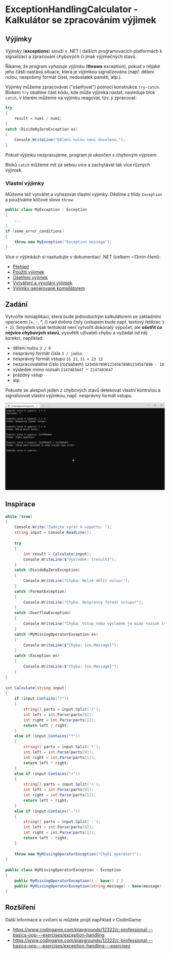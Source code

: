 ﻿# ExceptionHandlingCalculator - Kalkulátor se zpracováním výjimek

## Výjimky
*Výjimky* (**exceptions**) slouží v .NET i dalších programovacích platformách k signalizaci a zpracování chybových či jinak výjimečných stavů.

Říkáme, že program *vyhazuje výjimku* (**throws** exception), pokud v nějaké jeho části nastává situace, která je výjimkou signalizována (např. dělení nulou, nesprávný formát čísel, nedostatek paměti, atp.).

Výjimky můžeme zpracovávat ("ošetřovat") pomocí konstrukce `try-catch`. Blokem `try` obalíme část kódu, kde může výjimka nastat, nasleduje blok `catch`, v kterém můžeme na výjimku reagovat, tzv. ji zpracovat:
```csharp
try
{
	result = num1 / num2;
}
catch (DivideByZeroException ex)
{
	Console.WriteLine("Dělení nulou není dovoleno.");
}
```
Pokud výjimku nezpracujeme, program je ukončen s chybovým výpisem.

Bloků `catch` můžeme mít za sebou více a zachytávat tak více různých výjimek.

### Vlastní výjimky
Můžeme též vytvářet a vyhazovat vlastní výjimky. Dědíme z třídy `Exception` a používáme klíčové slovo `throw`:
```csharp
public class MyException : Exception
{
	...
}
if (some_error_conditions)
{
	throw new MyException("Exception message");
}
```

Více o výjimkách si nastudujte v dokumentaci .NET (celkem ~13min čtení):
* [Přehled](https://docs.microsoft.com/cs-cz/dotnet/csharp/fundamentals/exceptions/)
* [Použití výjimek](https://docs.microsoft.com/cs-cz/dotnet/csharp/fundamentals/exceptions/using-exceptions)
* [Ošetření výjimek](https://docs.microsoft.com/cs-cz/dotnet/csharp/fundamentals/exceptions/exception-handling)
* [Vytváření a vyvolání výjimek](https://docs.microsoft.com/cs-cz/dotnet/csharp/fundamentals/exceptions/creating-and-throwing-exceptions)
* [Výjimky generované kompilátorem](https://docs.microsoft.com/cs-cz/dotnet/csharp/fundamentals/exceptions/compiler-generated-exceptions)

## Zadání
Vytvořte miniaplikaci, která bude jednoduchým kalkulátorem se základními operacemi (+, -, *, /) nad dvěma čísly (vstupem bude např. textový řetězec `3 + 2`). Smyslem však tentokrát není vytvořit dokonalý výpočet, ale **ošetřit co nejvíce chybových stavů**, vysvětlit uživateli chybu a vyžádat od něj korekci, například:
* dělení nulou `3 / 0`
* nesprávný formát čísla `3 / jedna`
* nesprávný formát vstupu `31 21`, `31 + 23 12`
* nezpracovatelné číslo (rozsahem) `123456789012345678901234567890 - 10`
* výsledek mimo rozsah `2147483647 * 2147483647`
* prázdný vstup
* atp.

Pokuste se alespoň jeden z chybových stavů detekovat vlastní kontrolou a signalizovat vlastní výjimkou, např. nesprávný formát vstupu.

![Screenshot](screenshot.png)

## Inspirace
```csharp
while (true)
{
	Console.Write("Zadejte výraz k výpočtu: ");
	string input = Console.ReadLine();

	try
	{
		int result = Calculate(input);
		Console.WriteLine($"Výsledek: {result}");
	}
	catch (DivideByZeroException)
	{
		Console.WriteLine("Chyba: Nelze dělit nulou!");
	}
	catch (FormatException)
	{
		Console.WriteLine("Chyba: Nespravný formát vstupu!");
	}
	catch (OverflowException)
	{
		Console.WriteLine("Chyba: Vstup nebo výsledek je mimo rozsah typu Int32!");
	}
	catch (MyMissingOperatorException ex)
	{
		Console.WriteLine($"Chyba: {ex.Message}");
	}
	catch (Exception ex)
	{
		Console.WriteLine($"Chyba: {ex.Message}");
	}
}

int Calculate(string input)
{
	if (input.Contains("/"))
	{
		string[] parts = input.Split('/');
		int left = int.Parse(parts[0]);
		int right = int.Parse(parts[1]);
		return left / right;
	}
	else if (input.Contains("*"))
	{
		string[] parts = input.Split('*');
		int left = int.Parse(parts[0]);
		int right = int.Parse(parts[1]);
		return left * right;
	}
	else if (input.Contains("+"))
	{
		string[] parts = input.Split('+');
		int left = int.Parse(parts[0]);
		int right = int.Parse(parts[1]);
		return left + right;
	}
	else if (input.Contains("-"))
	{
		string[] parts = input.Split('-');
		int left = int.Parse(parts[0]);
		int right = int.Parse(parts[1]);
		return left - right;
	}

	throw new MyMissingOperatorException("Chybí operátor!");
}

public class MyMissingOperatorException : Exception
{
	public MyMissingOperatorException() : base() { }
	public MyMissingOperatorException(string message) : base(message) { }
}
```


## Rozšíření
Další informace a cvičení si můžete projít například v CodinGame:
* https://www.codingame.com/playgrounds/12322/c-professional---basics-oop---exercises/exception-handling
* https://www.codingame.com/playgrounds/12322/c-professional---basics-oop---exercises/exception-handling---exercises


